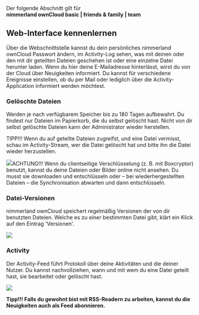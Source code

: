 <div class="alert alert-info">
Der folgende Abschnitt gilt für <br>
<strong>nimmerland ownCloud basic | friends & family | team</strong>
</div>

## Web-Interface kennenlernen

Über die Webschnittstelle kannst du dein persönliches nimmerland ownCloud Passwort ändern, im Activity-Log sehen, was mit deinen oder den mit dir geteilten Dateien geschehen ist oder eine einzelne Datei herunter laden. Wenn du hier deine E-Mailadresse hinterlässt, wirst du von der Cloud über Neuigkeiten informiert. Du kannst für verschiedene Ereignisse einstellen, ob du per Mail oder lediglich über die Activity-Application informiert werden möchtest.

### Gelöschte Dateien

Werden je nach verfügbarem Speicher bis zu 180 Tagen aufbewahrt. Du findest nur Dateien im Papierkorb, die du selbst gelöscht hast. Nicht von dir selbst gelöschte Dateien kann der Administrator wieder herstellen.

TIPP!!! Wenn du auf geteilte Dateien zugreifst, und eine Datei vermisst, schau im Activity-Stream, wer die Datei gelöscht hat und bitte ihn die Datei wieder herzustellen.

![](nila-oc8-friends-ersteinrichtung-Dateien/img00031.PNG)ACHTUNG!!! Wenn du clientseitige Verschlüsselung (z. B. mit Boxcryptor) benutzt, kannst du deine Dateien oder Bilder online nicht ansehen. Du musst sie downloaden und entschlüsseln oder – bei wiederhergestellten Dateien – die Synchronisation abwarten und dann entschlüsseln.

### Datei-Versionen

nimmerland ownCloud speichert regelmäßig Versionen der von dir benutzten Dateien. Welche es zu einer bestimmten Datei gibt, klärt ein Klick auf den Eintrag 'Versionen'.

![](nila-oc8-friends-ersteinrichtung-Dateien/img00032.PNG)

### Activity

Der Activity-Feed führt Protokoll über deine Aktivitäten und die deiner Nutzer. Du kannst nachvollziehen, wann und mit wem du eine Datei geteilt hast, sie bearbeitet oder gelöscht hast.

![](nila-oc8-friends-ersteinrichtung-Dateien/img00033.PNG)

**Tipp!!! Falls du gewohnt bist mit RSS-Readern zu arbeiten, kannst du die Neuigkeiten auch als Feed abonnieren.**